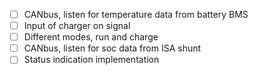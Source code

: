 - [ ] CANbus, listen for temperature data from battery BMS
- [ ] Input of charger on signal
- [ ] Different modes, run and charge
- [ ] CANbus, listen for soc data from ISA shunt
- [ ] Status indication implementation
